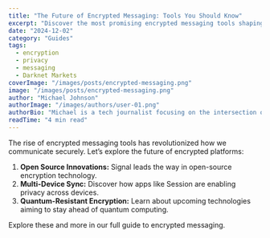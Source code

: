 ```yaml
---
title: "The Future of Encrypted Messaging: Tools You Should Know"
excerpt: "Discover the most promising encrypted messaging tools shaping the future of private communication."
date: "2024-12-02"
category: "Guides"
tags:
  - encryption
  - privacy
  - messaging
  - Darknet Markets
coverImage: "/images/posts/encrypted-messaging.png"
image: "/images/posts/encrypted-messaging.png"
author: "Michael Johnson"
authorImage: "/images/authors/user-01.png"
authorBio: "Michael is a tech journalist focusing on the intersection of technology, privacy, and user rights."
readTime: "4 min read"
---
```


The rise of encrypted messaging tools has revolutionized how we communicate securely. Let’s explore the future of encrypted platforms:

1. **Open Source Innovations:** Signal leads the way in open-source encryption technology.
2. **Multi-Device Sync:** Discover how apps like Session are enabling privacy across devices.
3. **Quantum-Resistant Encryption:** Learn about upcoming technologies aiming to stay ahead of quantum computing.

Explore these and more in our full guide to encrypted messaging.
